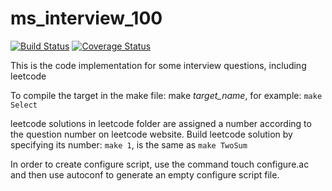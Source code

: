 ms_interview_100
================
[![Build Status](https://travis-ci.org/alvas/ms_interview_100.svg?branch=master)](https://travis-ci.org/alvas/ms_interview_100)
[![Coverage Status](https://coveralls.io/repos/alvas/ms_interview_100/badge.svg?branch=master&service=github)](https://coveralls.io/github/alvas/ms_interview_100?branch=master)

This is the code implementation for some interview questions, including leetcode

To compile the target in the make file:
make *target_name*, for example: `make Select`

leetcode solutions in leetcode folder are assigned a number according to the question number on leetcode website.
Build leetcode solution by specifying its number:
`make 1`, is the same as `make TwoSum`

In order to create configure script, use the command touch configure.ac and then use autoconf to generate an empty configure script file.
